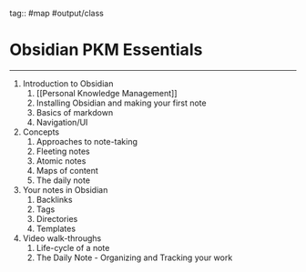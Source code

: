 tag:: #map #output/class

# Obsidian PKM Essentials

---

1. Introduction to Obsidian
	1. [[Personal Knowledge Management]]
	2. Installing Obsidian and making your first note
	3. Basics of markdown
	4. Navigation/UI
2. Concepts 
	1. Approaches to note-taking 
	2. Fleeting notes
	3. Atomic notes
	4. Maps of content 
	5. The daily note
3. Your notes in Obsidian 
	1. Backlinks
	2. Tags
	3. Directories
	4. Templates 
4. Video walk-throughs
	1. Life-cycle of a note
	2. The Daily Note - Organizing and Tracking your work 










